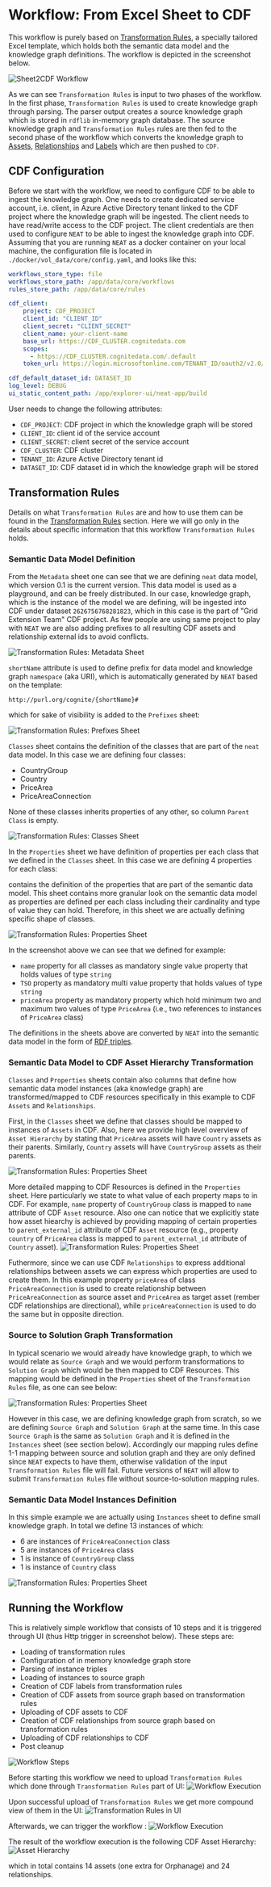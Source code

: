 # Workflow: From Excel Sheet to CDF

This workflow is purely based on [Transformation Rules](../transformation-rules.md), a specially tailored Excel template, which holds both the semantic data model and the knowledge graph definitions. The workflow is depicted in the screenshot below.

![Sheet2CDF Workflow](../figs/sheet2cdf-workflow.gif)

As we can see `Transformation Rules` is input to two phases of the workflow. In the first phase, `Transformation Rules` is used to create knowledge graph through parsing. The parser output creates a source knowledge graph which is stored in `rdflib` in-memory graph database. The source knowledge graph and `Transformation Rules` rules are then fed to the second phase of the workflow which converts the knowledge graph to [Assets](https://docs.cognite.com/no/dev/concepts/resource_types/assets/), [Relationships](https://docs.cognite.com/no/dev/concepts/resource_types/relationships) and [Labels](https://docs.cognite.com/no/dev/concepts/resource_types/labels) which are then pushed to `CDF`.

## CDF Configuration
Before we start with the workflow, we need to configure CDF to be able to ingest the knowledge graph. One needs to create dedicated service account, i.e. client, in Azure Active Directory tenant linked to the CDF project where the knowledge graph will be ingested. The client needs to have read/write access to the CDF project. The client credentials are then used to configure `NEAT` to be able to ingest the knowledge graph into CDF. Assuming that you are running `NEAT` as a docker container on your local machine, the configuration file is located in `./docker/vol_data/core/config.yaml`, and looks like this:

```yaml
workflows_store_type: file
workflows_store_path: /app/data/core/workflows
rules_store_path: /app/data/core/rules

cdf_client:
    project: CDF_PROJECT
    client_id: "CLIENT_ID"
    client_secret: "CLIENT_SECRET"
    client_name: your-client-name
    base_url: https://CDF_CLUSTER.cognitedata.com
    scopes:
      - https://CDF_CLUSTER.cognitedata.com/.default
    token_url: https://login.microsoftonline.com/TENANT_ID/oauth2/v2.0/token

cdf_default_dataset_id: DATASET_ID
log_level: DEBUG
ui_static_content_path: /app/explorer-ui/neat-app/build
```

User needs to change the following attributes:

- `CDF_PROJECT`: CDF project in which the knowledge graph will be stored
- `CLIENT_ID`: client id of the service account
- `CLIENT_SECRET`: client secret of the service account
- `CDF_CLUSTER`: CDF cluster
- `TENANT_ID`: Azure Active Directory tenant id
- `DATASET_ID`: CDF dataset id in which the knowledge graph will be stored


## Transformation Rules
Details on what `Transformation Rules` are and how to use them can be found in the [Transformation Rules](../transformation-rules.md) section. Here we will go only in the details about specific information that this workflow `Transformation Rules` holds.

### Semantic Data Model Definition
From the `Metadata` sheet one can see that we are defining `neat` data model, which version 0.1 is the current version. This data model is used as a playground, and can be freely distributed. In our case, knowledge graph, which is the instance of the model we are defining, will be ingested into CDF under dataset `2626756768281823`, which in this case is the part of "Grid Extension Team" CDF project. As few people are using same project to play with `NEAT` we are also adding prefixes to all resulting CDF assets and relationship external ids to avoid conflicts.

![Transformation Rules: Metadata Sheet](../figs/metadata-sheet.png)

`shortName` attribute is used to define prefix for data model and knowledge graph `namespace` (aka URI), which is automatically generated by `NEAT` based on the template:

```
http://purl.org/cognite/{shortName}#
```


which for sake of visibility is added to the `Prefixes` sheet:

![Transformation Rules: Prefixes Sheet](../figs/prefixes-sheet.png)


`Classes` sheet contains the definition of the classes that are part of the `neat` data model. In this case we are defining four classes:
- CountryGroup
- Country
- PriceArea
- PriceAreaConnection

None of these classes inherits properties of any other, so column `Parent Class` is empty.

![Transformation Rules: Classes Sheet](../figs/dm-classes.png)

In the `Properties` sheet we have definition of properties per each class that we defined in the `Classes` sheet. In this case we are defining 4 properties for each class:

contains the definition of the properties that are part of the semantic data model. This sheet contains more granular look on the semantic data model as properties are defined per each class including their cardinality and type of value they can hold. Therefore, in this sheet we are actually defining specific shape of classes.

![Transformation Rules: Properties Sheet](../figs/dm-object-shapes.png)

In the screenshot above we can see that we defined for example:

- `name` property for all classes as mandatory single value property that holds values of type `string`
- `TSO` property as mandatory multi value property that holds values of type `string`
- `priceArea` property as mandatory property which hold minimum two and maximum two values of type `PriceArea` (i.e., two references to instances of `PriceArea` class)

The definitions in the sheets above are converted by `NEAT` into the semantic data model in the form of [RDF triples](https://www.oxfordsemantic.tech/fundamentals/what-is-a-triple).


### Semantic Data Model to CDF Asset Hierarchy Transformation
`Classes` and `Properties` sheets contain also columns that define how semantic data model instances (aka knowledge graph) are transformed/mapped to CDF resources specifically in this example to CDF `Assets` and `Relationships`.

First, in the `Classes` sheet we define that classes should be mapped to instances of `Assets` in CDF. Also, here we provide high level overview of `Asset Hierarchy` by stating that `PriceArea` assets will have `Country` assets as their parents. Similarly, `Country` assets will have `CountryGroup` assets as their parents.

![Transformation Rules: Properties Sheet](../figs/dm2cdf-asset.png)

More detailed mapping to CDF Resources is defined in the `Properties` sheet. Here particularly we state to what value of each property maps to in CDF. For example, `name` property of `CountryGroup` class is mapped to `name` attribute of CDF `Asset` resource. Also one can notice that we explicitly state how asset hiearchy is achieved by providing mapping of certain properties to `parent_external_id` attribute of CDF `Asset` resource (e.g., property `country` of `PriceArea` class is mapped to `parent_external_id` attribute of `Country` asset).
![Transformation Rules: Properties Sheet](../figs/dm2cdf-mapping.png)

Futhermore, since we can use CDF `Relationships` to express additional relationships between assets we can express which properties are used to create them. In this example property `priceArea` of class `PriceAreaConnection` is used to create relationship between `PriceAreaConnection` as source asset and `PriceArea` as target asset (rember CDF relationships are directional), while `priceAreaConnection` is used to do the same but in opposite direction.

### Source to Solution Graph Transformation
In typical scenario we would already have knowledge graph, to which we would relate as `Source Graph` and we would perform transformations to `Solution Graph` which would be then mapped to CDF Resources. This mapping would be defined in the `Properties` sheet of the `Transformation Rules` file, as one can see below:

![Transformation Rules: Properties Sheet](../figs/dm-source-to-solution-mapping.png)

 However in this case, we are defining knowledge graph from scratch, so we are defining `Source Graph` and `Solution Graph` at the same time. In this case `Source Graph` is the same as `Solution Graph` and it is defined in the `Instances` sheet (see section below). Accordingly our mapping rules define 1-1 mapping between source and solution graph and they are only defined since `NEAT` expects to have them, otherwise validation of the input `Transformation Rules` file will fail. Future versions of `NEAT` will allow to submit `Transformation Rules` file without source-to-solution mapping rules.

### Semantic Data Model Instances Definition
In this simple example we are actually using `Instances` sheet to define small knowledge graph. In total we define 13 instances of which:

- 6 are instances of `PriceAreaConnection` class
- 5 are instances of `PriceArea` class
- 1 is instance of `CountryGroup` class
- 1 is instance of `Country` class

![Transformation Rules: Properties Sheet](../figs/instances-sheet.png)

## Running the Workflow
This is relatively simple workflow that consists of 10 steps and it is triggered through UI (thus Http trigger in screenshot below). These steps are:
- Loading of transformation rules
- Configuration of in memory knowledge graph store
- Parsing of instance triples
- Loading of instances to source graph
- Creation of CDF labels from transformation rules
- Creation of CDF assets from source graph based on transformation rules
- Uploading of CDF assets to CDF
- Creation of CDF relationships from source graph based on transformation rules
- Uploading of CDF relationships to CDF
- Post cleanup

![Workflow Steps](../figs/sheet2cdf-workflow-steps.png)

Before starting this workflow we need to upload `Transformation Rules` which done through `Transformation Rules` part of UI:
![Workflow Execution](../figs/sheet2cdf-upload-rules.gif)

Upon successful upload of `Transformation Rules` we get more compound view of them in the UI:
![Transformation Rules in UI](../figs/sheet2cdf-transformation-rules-ui.png)


Afterwards, we can trigger the workflow :
![Workflow Execution](../figs/sheet2cdf-running-workflow.gif)

The result of the workflow execution is the following CDF Asset Hierarchy:
![Asset Hierarchy](../figs/sheet2cdf-asset-hierarchy.png)

which in total contains 14 assets (one extra for Orphanage) and 24 relationships.
